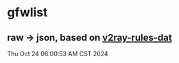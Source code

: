 # gfwlist
## raw -> json, based on [v2ray-rules-dat](https://github.com/Loyalsoldier/v2ray-rules-dat)
Thu Oct 24 06:00:53 AM CST 2024

